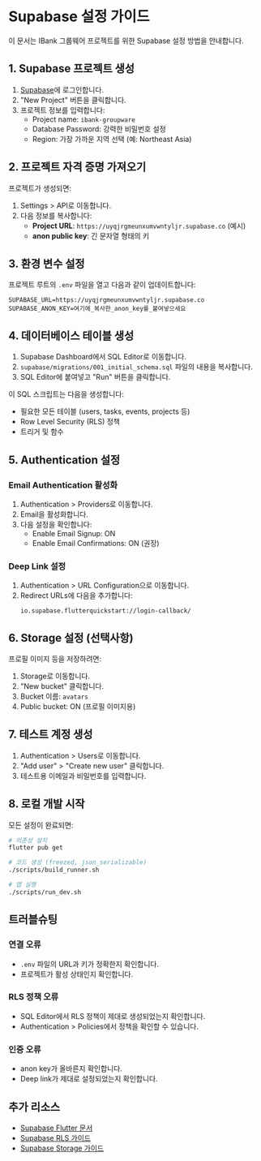 # Supabase 설정 가이드

이 문서는 IBank 그룹웨어 프로젝트를 위한 Supabase 설정 방법을 안내합니다.

## 1. Supabase 프로젝트 생성

1. [Supabase](https://app.supabase.com)에 로그인합니다.
2. "New Project" 버튼을 클릭합니다.
3. 프로젝트 정보를 입력합니다:
   - Project name: `ibank-groupware`
   - Database Password: 강력한 비밀번호 설정
   - Region: 가장 가까운 지역 선택 (예: Northeast Asia)

## 2. 프로젝트 자격 증명 가져오기

프로젝트가 생성되면:

1. Settings > API로 이동합니다.
2. 다음 정보를 복사합니다:
   - **Project URL**: `https://uyqjrgmeunxumvwntyljr.supabase.co` (예시)
   - **anon public key**: 긴 문자열 형태의 키

## 3. 환경 변수 설정

프로젝트 루트의 `.env` 파일을 열고 다음과 같이 업데이트합니다:

```
SUPABASE_URL=https://uyqjrgmeunxumvwntyljr.supabase.co
SUPABASE_ANON_KEY=여기에_복사한_anon_key를_붙여넣으세요
```

## 4. 데이터베이스 테이블 생성

1. Supabase Dashboard에서 SQL Editor로 이동합니다.
2. `supabase/migrations/001_initial_schema.sql` 파일의 내용을 복사합니다.
3. SQL Editor에 붙여넣고 "Run" 버튼을 클릭합니다.

이 SQL 스크립트는 다음을 생성합니다:
- 필요한 모든 테이블 (users, tasks, events, projects 등)
- Row Level Security (RLS) 정책
- 트리거 및 함수

## 5. Authentication 설정

### Email Authentication 활성화

1. Authentication > Providers로 이동합니다.
2. Email을 활성화합니다.
3. 다음 설정을 확인합니다:
   - Enable Email Signup: ON
   - Enable Email Confirmations: ON (권장)

### Deep Link 설정

1. Authentication > URL Configuration으로 이동합니다.
2. Redirect URLs에 다음을 추가합니다:
   ```
   io.supabase.flutterquickstart://login-callback/
   ```

## 6. Storage 설정 (선택사항)

프로필 이미지 등을 저장하려면:

1. Storage로 이동합니다.
2. "New bucket" 클릭합니다.
3. Bucket 이름: `avatars`
4. Public bucket: ON (프로필 이미지용)

## 7. 테스트 계정 생성

1. Authentication > Users로 이동합니다.
2. "Add user" > "Create new user" 클릭합니다.
3. 테스트용 이메일과 비밀번호를 입력합니다.

## 8. 로컬 개발 시작

모든 설정이 완료되면:

```bash
# 의존성 설치
flutter pub get

# 코드 생성 (freezed, json_serializable)
./scripts/build_runner.sh

# 앱 실행
./scripts/run_dev.sh
```

## 트러블슈팅

### 연결 오류

- `.env` 파일의 URL과 키가 정확한지 확인합니다.
- 프로젝트가 활성 상태인지 확인합니다.

### RLS 정책 오류

- SQL Editor에서 RLS 정책이 제대로 생성되었는지 확인합니다.
- Authentication > Policies에서 정책을 확인할 수 있습니다.

### 인증 오류

- anon key가 올바른지 확인합니다.
- Deep link가 제대로 설정되었는지 확인합니다.

## 추가 리소스

- [Supabase Flutter 문서](https://supabase.com/docs/guides/getting-started/quickstarts/flutter)
- [Supabase RLS 가이드](https://supabase.com/docs/guides/auth/row-level-security)
- [Supabase Storage 가이드](https://supabase.com/docs/guides/storage) 
